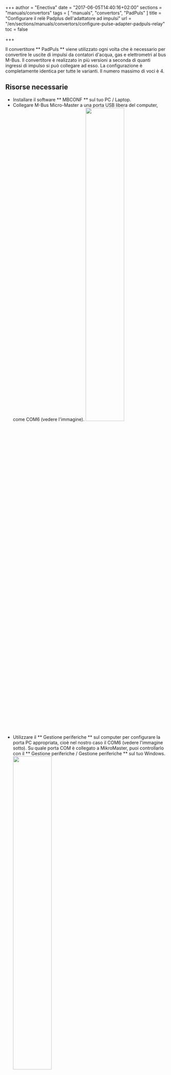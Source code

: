 +++
author = "Enectiva"
date = "2017-06-05T14:40:16+02:00"
sections = "manuals/convertors"
tags = [
    "manuals",
    "convertors",
    "PadPuls"
]
title = "Configurare il relè Padplus dell'adattatore ad impulsi"
url = "/en/sections/manuals/convertors/configure-pulse-adapter-padpuls-relay"
toc = false

+++

Il convertitore ** PadPuls ** viene utilizzato ogni volta che è necessario per convertire le uscite di impulsi da contatori d'acqua, gas e elettrometri al bus M-Bus. Il convertitore è realizzato in più versioni a seconda di quanti ingressi di impulso si può collegare ad esso. La configurazione è completamente identica per tutte le varianti. Il numero massimo di voci è 4.

## Risorse necessarie

- Installare il software ** MBCONF ** sul tuo PC / Laptop.
- Collegare M-Bus Micro-Master a una porta USB libera del computer, come COM6 (vedere l'immagine).
<img class="center" src="/images/padpuls-connection-to-pc.jpg" style="width:50%"></img>
- Utilizzare il ** Gestione periferiche ** sul computer per configurare la porta PC appropriata, cioè nel nostro caso il COM6 (vedere l'immagine sotto). Su quale porta COM è collegato a MikroMaster, puoi controllarlo con il ** Gestione periferiche / Gestione periferiche ** sul tuo Windows.
<img class="center" src="/images/padpuls-connection-port-to-mikromaster.jpg" style="width:50%"></img>
- Dal ** Device Manager ** si deve aprire la porta precedente e nella scheda ** la porta di configurazione ** hanno i seguenti parametri:
<img class="left" src="/images/padpuls-port-configuration.jpg"></img>

| Opzione | Campo |
| -------- |: -----: |
| `bit / sec` 115200 |
| `bit di datagramma` 8 |
| «parità» nessuno |
| `stop bit` | 1 |
| `gestione del flusso` nessuno |

<div style="clear:both"></div>

- Collegare l'adattatore PadPuls (terminali M-Bus) al terminale Micro-Master M-Bus USB (vedere la prima immagine).
- Attivare l'adattatore PadPuls. Rimuovere il coperchio superiore dell'adattatore e il ponticello del tag BAT su entrambi i perni. (vedi foto sotto)
<img class="center" src="/images/padpuls-activate-bat.jpg" style="width:50%"></img>
- Aprire il programma ** MBCONF **. Questi possono essere scaricati da Internet o inviare assistenza tecnica al Team Energetico.
<img class="center" src="/images/interface-relay-mbconf.jpg"></img>
- Impostazioni di base:

   - Impostare il numero della porta come nel PC ** (5) **.
   - Impostare la velocità di comunicazione a `2400 Bd` ** (6) **
   - La regolazione della velocità secondo ** (7) ** non è necessaria (viene configurata automaticamente dal dispositivo padre).
   - Impostare l'indirizzo M-Bus su 254 ** (8) **. ** 254 ** significa multicast. Questo è l'indirizzo tramite cui tutti i dispositivi rispondono, viene utilizzato nei casi in cui non si conosce l'indirizzo. Non è possibile utilizzarlo quando ci sono più dispositivi sul bus.
    - `Manufact` = ** caricato ** non è necessario cambiare. ** (9) **
    - `Tipo` = ** caricato ** non deve essere modificato ** (10) **
    - `Generazione` = ** caricato ** non deve essere cambiato ** (11) **
    - "Stato MBus" = ** caricato ** non è necessario cambiare ** (12) **
    - "Autom. Readout` = un'opzione, se il software di attivazione legge i dati dopo la scrittura (è utile verificare l'esattezza della programmazione - ** 13 **).
    - `ZVEI Optical Mode` = Se questa modalità è attivata, il dispositivo dotato dell'interfaccia ottica e del protocollo M-Bus conforme alla EN 1434-3 può essere scansionato e programmato utilizzando una testa di lettura ottica. Non lo usiamo nei progetti Enectiva. ** (14) **
- `MDK (Sensus)` = questo viene utilizzato per le letture con Sensus MDK ** (15) **.
- `Connect to meter` = questo viene utilizzato per richieste di dati dal dispositivo collegato (nel nostro caso PadPuls - ** 16 **).
- `Erase log.` = Elimina il contenuto del registro. ** (17) **
- Esci = uscire dal programma e salvare le impostazioni correnti. ** (18) **

** Dopo aver collegato e impostato i parametri, premere `connect to meter`. **

<img class="center" src="/images/parameters-mbconf.jpg" style="width:50%"></img>

A seconda della variante del convertitore ** PadPuls ** compare l'interfaccia con una o quattro porte in alto. Per impostare questo sguardo sull'immagine delle impostazioni ** Porta 1 **.

1. Compilare l'indirizzo primario. Ogni dispositivo collegato al bus M-Bus deve avere un singolo indirizzo e un singolo indirizzo primario nell'intervallo 0-254 (numero 1 nell'immagine precedente).
2. Compilare l'indirizzo secondario, di solito il numero di serie del contatore, e questo è il numero in cui il contatore viene letto in Enectiva. (N. 2). Anche l'indirizzo secondario deve essere univoco accanto al bus.
3. Selezionare il tipo di potenza misurata in ** Porta 1 **. Nel nostro caso ** acqua **.
4. I numeri ** 4 **, ** 5 ** e ** 6 ** sono le più importanti impostazioni del convertitore. Qui regolaamo la dimensione degli impulsi individualmente usando il ** Multiplicator **, quindi lo stato corrente del contatore (contatore) e l'unità in cui lo stiamo leggendo. Esempio, per quanto riguarda l'immagine, diciamo che un impulso è uguale a un litro e il contatore è attualmente a 1302L.

## Esempi di impostazioni del moltiplicatore
### Esempio 1
Il contatore dell'acqua ha 45.120 litri e un impulso = 10 litri. Hai due opzioni per configurare il convertitore:

1. Unità = 10L, Multiplicatore = 1/1, Contatore = 4512 (l'ultimo zero che non abbiamo menzionato perché l'hai impostato per saltare dopo 10 litri).
2. Unità = 1L, moltiplicatore = 10/1, contatore = 45120 (x 1L)

### Esempio 2
L'elettrometro ha 78346 kWh e 64 impulsi = 1kWh

1. ** Impostazione: ** Unità = 1kWh, Multiplicatore = 1/1, Contatore = 78346 (x 1kWh)

### Esempio 3
L'elettrometro ha 112,345kWh e 1.000 impulsi = 1kWh

1. ** Impostazione: ** Unità = 1Wh, Multiplicatore = 1/1, Contatore = 1123454 (x 0.001Wh)

### Esempi di come impostare le misurazioni indirette di metri con un dispositivo di misurazione

1. È necessario sincronizzare l'ora e quindi premere il pulsante contrassegnato con un tasto 7.
2. Una volta premuto tutti, premere `Write` e tutti i valori configurati vengono scritti sul trasmettitore.
3. È sempre importante verificare che sia scritto, quindi premere "Leggi" per verificarlo. Vedrai anche lo stato del contatore, in modo da poter verificare di aver configurato correttamente il trasmettitore.
